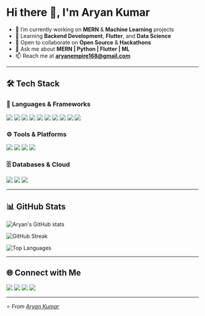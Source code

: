 # Hi there 👋, I'm Aryan Kumar

- 🔭 I’m currently working on **MERN** & **Machine Learning** projects  
- 🌱 Learning **Backend Development**, **Flutter**, and **Data Science**  
- 👯 Open to collaborate on **Open Source** & **Hackathons**  
- 💬 Ask me about **MERN | Python | Flutter | ML**  
- 📫 Reach me at **aryanempire168@gmail.com**

---

## 🛠️ Tech Stack

### 🚀 Languages & Frameworks
<p>
  <img src="https://img.shields.io/badge/Python-3776AB?logo=python&logoColor=white" />
  <img src="https://img.shields.io/badge/JavaScript-F7DF1E?logo=javascript&logoColor=black" />
  <img src="https://img.shields.io/badge/C++-00599C?logo=c%2B%2B&logoColor=white" />
  <img src="https://img.shields.io/badge/C-00599C?logo=c&logoColor=white" />
  <img src="https://img.shields.io/badge/HTML5-E34F26?logo=html5&logoColor=white" />
  <img src="https://img.shields.io/badge/CSS3-1572B6?logo=css3&logoColor=white" />
  <img src="https://img.shields.io/badge/React-20232A?logo=react&logoColor=61DAFB" />
  <img src="https://img.shields.io/badge/Node.js-339933?logo=nodedotjs&logoColor=white" />
  <img src="https://img.shields.io/badge/Express-000000?logo=express&logoColor=white" />
  <img src="https://img.shields.io/badge/Flutter-02569B?logo=flutter&logoColor=white" />
</p>

### ⚙️ Tools & Platforms
<p>
  <img src="https://img.shields.io/badge/VSCode-007ACC?logo=visualstudiocode&logoColor=white" />
  <img src="https://img.shields.io/badge/Git-F05032?logo=git&logoColor=white" />
  <img src="https://img.shields.io/badge/GitHub-181717?logo=github&logoColor=white" />
  <img src="https://img.shields.io/badge/Postman-FF6C37?logo=postman&logoColor=white" />
</p>

### 🗄️ Databases & Cloud
<p>
  <img src="https://img.shields.io/badge/MongoDB-47A248?logo=mongodb&logoColor=white" />
  <img src="https://img.shields.io/badge/MySQL-4479A1?logo=mysql&logoColor=white" />
  <img src="https://img.shields.io/badge/Firebase-FFCA28?logo=firebase&logoColor=black" />
</p>

---

## 📊 GitHub Stats
<!-- Replace USERNAME in the three links below if you change your GitHub username -->
<p>
  <img src="https://github-readme-stats.vercel.app/api?username=Aryanromanreigns&show_icons=true&theme=radical" alt="Aryan's GitHub stats" />
</p>
<p>
  <img src="https://github-readme-streak-stats.herokuapp.com?user=Aryanromanreigns&theme=dark" alt="GitHub Streak" />
</p>
<p>
  <img src="https://github-readme-stats.vercel.app/api/top-langs/?username=Aryanromanreigns&layout=compact&theme=tokyonight" alt="Top Languages" />
</p>

---

## 🌐 Connect with Me
<p>
  <a href="http://linkedin.com/in/aryanbhai"><img src="https://img.shields.io/badge/LinkedIn-0A66C2?logo=linkedin&logoColor=white" /></a>
  <a href="mailto:aryanempire168@gmail.com"><img src="https://img.shields.io/badge/Email-D14836?logo=gmail&logoColor=white" /></a>
  <a href="https://leetcode.com/u/Aryan_kumar_05/"><img src="https://img.shields.io/badge/LeetCode-FFA116?logo=leetcode&logoColor=white" /></a>
  <a href="https://github.com/Aryanromanreigns"><img src="https://img.shields.io/badge/GitHub-181717?logo=github&logoColor=white" /></a>
</p>

---

⭐️ *From [Aryan Kumar](https://github.com/Aryanromanreigns)*

